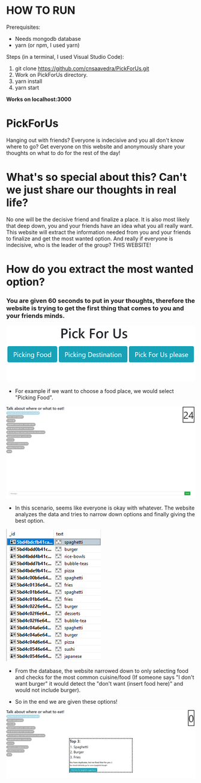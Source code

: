 # HOW TO RUN
Prerequisites:
- Needs mongodb database
- yarn (or npm, I used yarn)

Steps (in a terminal, I used Visual Studio Code):
1. git clone https://github.com/cnsaavedra/PickForUs.git
3. Work on PickForUs directory.
4. yarn install
5. yarn start

**Works on localhost:3000**


# PickForUs
Hanging out with friends? Everyone is indecisive and you all don't know where to go? 
Get everyone on this website and anonymously share your thoughts on what to do for the rest of the day!

# What's so special about this? Can't we just share our thoughts in real life?
No one will be the decisive friend and finalize a place. It is also most likely that deep down, you and your friends have an idea what you all really want.
This website will extract the information needed from you and your friends to finalize and get the most wanted option.
And really if everyone is indecisive, who is the leader of the group? THIS WEBSITE!

# How do you extract the most wanted option?
### You are given 60 seconds to put in your thoughts, therefore the website is trying to get the first thing that comes to you and your friends minds.

![Image](./meta/foodexamples/mainmenu.png)
- For example if we want to choose a food place, we would select "Picking Food".
  

![Image](./meta/foodexamples/chatscreenfood.png)

- In this scenario, seems like everyone is okay with whatever. The website analyzes the data and tries to narrow down options and finally giving the best option.


![Image](./meta/foodexamples/databasefood.png)

- From the database, the website narrowed down to only selecting food and checks for the most common cuisine/food (If someone says "I don't want burger" it would detect the "don't want (insert food here)" and would not include burger).


- So in the end we are given these options!

![Image](./meta/foodexamples/suggestionfood.png)
